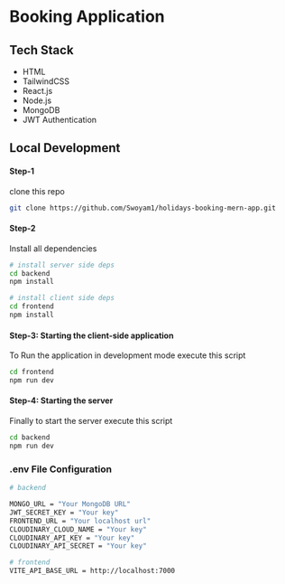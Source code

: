 # Booking Application

##  Tech Stack

- HTML
- TailwindCSS
- React.js
- Node.js
- MongoDB
- JWT Authentication

 
## Local Development

#### Step-1

clone this repo

```sh
git clone https://github.com/Swoyam1/holidays-booking-mern-app.git
```

#### Step-2

Install all dependencies

```sh
# install server side deps
cd backend
npm install

# install client side deps
cd frontend
npm install
```

#### Step-3: Starting the client-side application

To Run the application in development mode execute this script

```sh
cd frontend
npm run dev
```

#### Step-4: Starting the server

Finally to start the server execute this script

```sh
cd backend
npm run dev
```

### .env File Configuration

```sh
# backend

MONGO_URL = "Your MongoDB URL" 
JWT_SECRET_KEY = "Your key"
FRONTEND_URL = "Your localhost url"
CLOUDINARY_CLOUD_NAME = "Your key"
CLOUDINARY_API_KEY = "Your key"
CLOUDINARY_API_SECRET = "Your key"

# frontend
VITE_API_BASE_URL = http://localhost:7000
```

<br />

